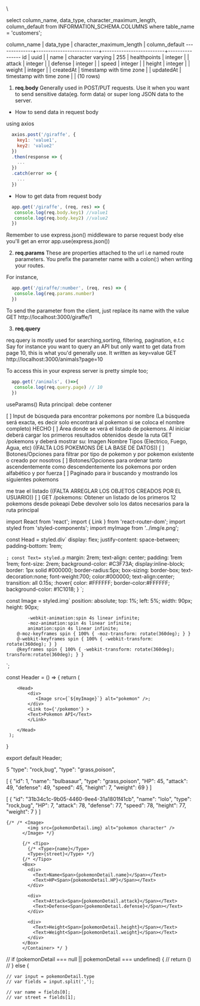 \

select column_name, data_type, character_maximum_length, 
column_default from INFORMATION_SCHEMA.COLUMNS where table_name = 'customers';

 column_name  |        data_type         | character_maximum_length | column_default 
--------------+--------------------------+--------------------------+----------------
 id           | uuid                     |                          | 
 name         | character varying        |                      255 | 
 healthpoints | integer                  |                          | 
 attack       | integer                  |                          | 
 defense      | integer                  |                          | 
 speed        | integer                  |                          | 
 height       | integer                  |                          | 
 weight       | integer                  |                          | 
 createdAt    | timestamp with time zone |                          | 
 updatedAt    | timestamp with time zone |                          | 
(10 rows)

1. **req.body**
Generally used in POST/PUT requests.
Use it when you want to send sensitive data(eg. form data) or super long JSON data to the server.

- How to send data in request body

using axios
```js
  axios.post('/giraffe', {
    key1: 'value1',
    key2: 'value2'
  })
  .then(response => {
    ...
  })
  .catch(error => {
    ...
  })
```
- How to get data from request body
```js
  app.get('/giraffe', (req, res) => {
   console.log(req.body.key1) //value1
   console.log(req.body.key2) //value2
  })
```
Remember to use express.json() middleware to parse request body else you'll get an error
app.use(express.json())

2. **req.params**
These are properties attached to the url i.e named route parameters. You prefix the parameter name with a colon(:) when writing your routes.

For instance,
```js
  app.get('/giraffe/:number', (req, res) => {
   console.log(req.params.number)
  })
```
To send the parameter from the client, just replace its name with the value
  GET  http://localhost:3000/giraffe/1

3. **req.query**

req.query is mostly used for searching,sorting, filtering, pagination, e.t.c
Say for instance you want to query an API but only want to get data from page 10, this is what you'd generally use.
It written as key=value
  GET  http://localhost:3000/animals?page=10

To access this in your express server is pretty simple too;
```js
  app.get('/animals', ()=>{
   console.log(req.query.page) // 10
  })
```


useParams() 
Ruta principal: debe contener

[ ] Input de búsqueda para encontrar pokemons por nombre (La búsqueda será exacta, es decir solo encontrará al pokemon si se coloca el nombre completo)  HECHO
[ ] Área donde se verá el listado de pokemons. Al iniciar deberá cargar los primeros resultados obtenidos desde la ruta GET /pokemons y deberá mostrar su:
Imagen
Nombre
Tipos (Electrico, Fuego, Agua, etc) ((FALTA LOS POKEMONS DE LA BASE DE DATOS))
[ ] Botones/Opciones para filtrar por tipo de pokemon y por pokemon existente o creado por nosotros
[ ] Botones/Opciones para ordenar tanto ascendentemente como descendentemente los pokemons por orden alfabético y por fuerza
[ ] Paginado para ir buscando y mostrando los siguientes pokemons



me trae el listado ((FALTA ARREGLAR LOS OBJETOS CREADOS POR EL USUARIO))
[ ] GET /pokemons:
Obtener un listado de los primeros 12 pokemons desde pokeapi
Debe devolver solo los datos necesarios para la ruta principal



import React from 'react';
import { Link } from 'react-router-dom';
import styled from 'styled-components';
import myImage from '../img/e.png';

const Head = styled.div`
    display: flex;
    justify-content: space-between;
    padding-bottom: 1rem;

`;
const Text= styled.p`
margin: 2rem;
    text-align: center;
    padding: 1rem 1rem;
    font-size: 2rem;
    background-color: #C3F73A;
    display:inline-block;
    border: 1px solid #000000;
    border-radius:5px;
    box-sizing: border-box;
    text-decoration:none;
    font-weight:700;
    color:#000000;
    text-align:center;
    transition: all 0.15s;
    :hover{
      color: #FFFFFF;
      border-color:#FFFFFF;
      background-color: #1C1018;
    }
`;

const Image = styled.img`
        position: absolute;
            top: 1%;
            left: 5%;
            width: 90px;
            height: 90px;
          
            -webkit-animation:spin 4s linear infinite;
            -moz-animation:spin 4s linear infinite;
            animation:spin 4s linear infinite;
        @-moz-keyframes spin { 100% { -moz-transform: rotate(360deg); } }
        @-webkit-keyframes spin { 100% { -webkit-transform: rotate(360deg); } }
        @keyframes spin { 100% { -webkit-transform: rotate(360deg); transform:rotate(360deg); } }
`;


const Header = () => {
    return (
         
        <Head>
            <div>
               <Image src={`${myImage}`} alt="pokemon" />;
            </div>
            <Link to={'/pokemon'} >
            <Text>Pokemon API</Text>
            </Link>

        </Head> 
     );
}
 
export default Header;


  5    "type": "rock,bug",
   "type": "grass,poison",


   [
    {
        "id": 1,
        "name": "bulbasaur",
        "type": "grass,poison",
        "HP": 45,
        "attack": 49,
        "defense": 49,
        "speed": 45,
        "height": 7,
        "weight": 69
    }
]

[
    {
        "id": "31b34c1c-9b05-4460-9ee4-31a1801f41cb",
        "name": "lolo",
        "type": "rock,bug",
        "HP": 7,
        "attack": 78,
        "defense": 77,
        "speed": 78,
        "height": 77,
        "weight": 7
    }
]

    {/* /* <Image>
            <img src={pokemonDetail.img} alt="pokemon character" />
          </Image> */}

          {/* <Tipo>
            {/* <Type>{name}</Type>
            <Type>{street}</Type> */}
          {/* </Tipo>
          <Box>
            <div>
              <Text>Name<Span>{pokemonDetail.name}</Span></Text>
              <Text>HP<Span>{pokemonDetail.HP}</Span></Text>
            </div>

            <div>
              <Text>Attack<Span>{pokemonDetail.attack}</Span></Text>
              <Text>Defense<Span>{pokemonDetail.defense}</Span></Text>
            </div>

            <div>
              <Text>Height<Span>{pokemonDetail.height}</Span></Text>
              <Text>Weight<Span>{pokemonDetail.weight}</Span></Text>
            </div>
          </Box>
          </Container> */ }
// if (pokemonDetail === null || pokemonDetail === undefined) {
  //   return (<Loading />)
  // } else {
    
    // var input = pokemonDetail.type
    // var fields = input.split(',');

    // var name = fields[0];
    // var street = fields[1];